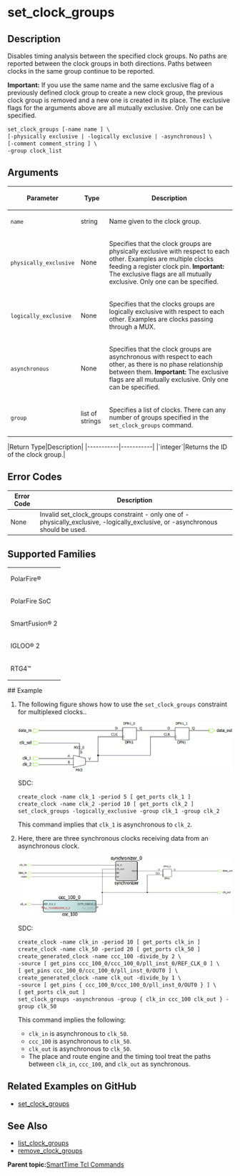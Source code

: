 # set\_clock\_groups

## Description

Disables timing analysis between the specified clock groups. No paths are reported between the clock groups in both directions. Paths between clocks in the same group continue to be reported.

**Important:** If you use the same name and the same exclusive flag of a previously defined clock group to create a new clock group, the previous clock group is removed and a new one is created in its place. The exclusive flags for the arguments above are all mutually exclusive. Only one can be specified.

```
set_clock_groups [-name name ] \
[-physically exclusive | -logically exclusive | -asynchronous] \
[-comment comment_string ] \
-group clock_list
```

## Arguments

<table id="GUID-30DAE823-014E-43B8-8F7A-8A7D362892D1"><thead><tr><th>

Parameter

</th><th>

Type

</th><th>

Description

</th></tr></thead><tbody><tr><td>

`name`

</td><td>

string

</td><td>

Name given to the clock group.

</td></tr><tr><td>

`physically_exclusive`

</td><td>

None

</td><td>

Specifies that the clock groups are physically exclusive with respect to each other. Examples are multiple clocks feeding a register clock pin. **Important:** The exclusive flags are all mutually exclusive. Only one can be specified.

</td></tr><tr><td>

`logically_exclusive`

</td><td>

None

</td><td>

Specifies that the clocks groups are logically exclusive with respect to each other. Examples are clocks passing through a MUX.

</td></tr><tr><td>

`asynchronous`

</td><td>

None

</td><td>

Specifies that the clock groups are asynchronous with respect to each other, as there is no phase relationship between them. **Important:** The exclusive flags are all mutually exclusive. Only one can be specified.

</td></tr><tr><td>

`group`

</td><td>

list of strings

</td><td>

Specifies a list of clocks. There can any number of groups specified in the `set_clock_groups` command.

</td></tr></tbody>
</table>|Return Type|Description|
|-----------|-----------|
|`integer`|Returns the ID of the clock group.|

## Error Codes

|Error Code|Description|
|----------|-----------|
|None|Invalid set\_clock\_groups constraint - only one of -physically\_exclusive, -logically\_exclusive, or -asynchronous should be used.|

## Supported Families

<table id="GUID-56F9E300-6CAB-48D0-9D92-B4EC8F62D904"><tbody><tr><td>

PolarFire®

</td></tr><tr><td>

PolarFire SoC

</td></tr><tr><td>

SmartFusion® 2

</td></tr><tr><td>

IGLOO® 2

</td></tr><tr><td>

RTG4™

</td></tr></tbody>
</table>## Example

1.  The following figure shows how to use the `set_clock_groups` constraint for multiplexed clocks..

    ![](GUID-8DA5C94F-8C30-4528-B181-C96D7E306841-low.png)

    SDC:

    ```
    create_clock -name clk_1 -period 5 [ get_ports clk_1 ]
    create_clock -name clk_2 -period 10 [ get_ports clk_2 ]
    set_clock_groups -logically_exclusive -group clk_1 -group clk_2
    ```

    This command implies that `clk_1` is asynchronous to `clk_2`.

2.  Here, there are three synchronous clocks receiving data from an asynchronous clock.

    ![](GUID-73EC0DA7-09FA-4B24-A3A6-18640AC56FB1-low.png)

    SDC:

    ```
    create_clock -name clk_in -period 10 [ get_ports clk_in ]
    create_clock -name clk_50 -period 20 [ get_ports clk_50 ]
    create_generated_clock -name ccc_100 -divide_by 2 \
    -source [ get_pins ccc_100_0/ccc_100_0/pll_inst_0/REF_CLK_0 ] \
    [ get_pins ccc_100_0/ccc_100_0/pll_inst_0/OUT0 ] \
    create_generated_clock -name clk_out -divide_by 1 \
    -source [ get_pins { ccc_100_0/ccc_100_0/pll_inst_0/OUT0 } ] \
    [ get_ports clk_out ]
    set_clock_groups -asynchronous -group { clk_in ccc_100 clk_out } -group clk_50
    ```

    This command implies the following:

    -   `clk_in` is asynchronous to `clk_50`.
    -   `ccc_100` is asynchronous to `clk_50`.
    -   `clk_out` is asynchronous to `clk_50`.
    -   The place and route engine and the timing tool treat the paths between `clk_in`, `ccc_100`, and `clk_out` as synchronous.

## Related Examples on GitHub

-   [set\_clock\_groups](https://github.com/MicrochipTech/Libero-SoC-Design-Suite-Tcl-Examples/tree/basic_tcl_examples/SmartTime/set_clock_groups)

## See Also

-   [list\_clock\_groups](GUID-CED28802-24E4-4A29-8C2E-CA55B5063F05.md)
-   [remove\_clock\_groups](GUID-E73986B0-7707-49FC-97D1-171E4BEA16DF.md)

**Parent topic:**[SmartTime Tcl Commands](GUID-96623DD0-9D90-4AFA-90C3-B2BAEEE15670.md)

